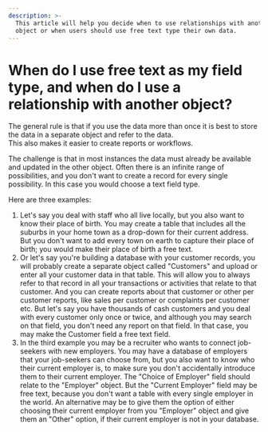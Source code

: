 ```yaml
---
description: >-
  This article will help you decide when to use relationships with another
  object or when users should use free text type their own data.
---
```


# When do I use free text as my field type, and when do I use a relationship with another object?

The general rule is that if you use the data more than once it is best to store the data in a separate object and refer to the data.  
This also makes it easier to create reports or workflows. 

The challenge is that in most instances the data must already be available and updated in the other object. Often there is an infinite range of possibilities, and you don't want to create a record for every single possibility. In this case you would choose a text field type.

Here are three examples:

1. Let's say you deal with staff who all live locally, but you also want to know their place of birth. You may create a table that includes all the suburbs in your home town as a drop-down for their current address. But you don't want to add every town on earth to capture their place of birth; you would make their place of birth a free text.
2. Or let's say you're building a database with your customer records, you will probably create a separate object called "Customers" and upload or enter all your customer data in that table. This will allow you to always refer to that record in all your transactions or activities that relate to that customer. And you can create reports about that customer or other per customer reports, like sales per customer or complaints per customer etc. But let's say you have thousands of cash customers and you deal with every customer only once or twice, and although you may search on that field, you don't need any report on that field. In that case, you may make the Customer field a free text field.
3. In the third example you may be a recruiter who wants to connect job-seekers with new employers. You may have a database of employers that your job-seekers can choose from, but you also want to know who their current employer is, to make sure you don't accidentally introduce them to their current employer. The "Choice of Employer" field should relate to the "Employer" object. But the "Current Employer" field may be free text, because you don't want a table with every single employer in the world. An alternative may be to give them the option of either choosing their current employer from you "Employer" object and give them an "Other" option, if their current employer is not in your database.

